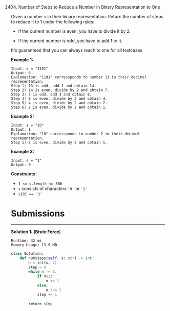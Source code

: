1404. Number of Steps to Reduce a Number in Binary Representation to One

Given a number `s` in their binary representation. Return the number of steps to reduce it to 1 under the following rules:

* If the current number is even, you have to divide it by 2.

* If the current number is odd, you have to add 1 to it.

It's guaranteed that you can always reach to one for all testcases.


**Example 1:**
```
Input: s = "1101"
Output: 6
Explanation: "1101" corressponds to number 13 in their decimal representation.
Step 1) 13 is odd, add 1 and obtain 14. 
Step 2) 14 is even, divide by 2 and obtain 7.
Step 3) 7 is odd, add 1 and obtain 8.
Step 4) 8 is even, divide by 2 and obtain 4.  
Step 5) 4 is even, divide by 2 and obtain 2. 
Step 6) 2 is even, divide by 2 and obtain 1.  
```

**Example 2:**
```
Input: s = "10"
Output: 1
Explanation: "10" corressponds to number 2 in their decimal representation.
Step 1) 2 is even, divide by 2 and obtain 1.  
```

**Example 3:**
```
Input: s = "1"
Output: 0
```

**Constraints:**

* `1 <= s.length <= 500`
* `s` consists of characters `'0'` or `'1'`
* `s[0] == '1'`

# Submissions
---
**Solution 1: (Brute Force)**
```
Runtime: 32 ms
Memory Usage: 13.9 MB
```
```python
class Solution:
    def numSteps(self, s: str) -> int:
        n = int(s, 2)
        step = 0
        while n != 1:
            if n%2:
                n += 1
            else:
                n //= 2
            step += 1
            
        return step
```